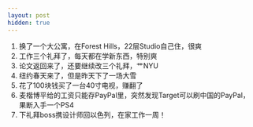 ```yaml
---
layout: post
hidden: true
---
```

  
  1. 换了一个大公寓，在Forest Hills，22层Studio自己住，很爽
  2. 工作三个礼拜了，每天都在学新东西，特别爽
  3. 论文返回来了，还要继续改三个礼拜，艹NYU
  4. 纽约春天来了，但是昨天下了一场大雪
  5. 花了100块钱买了一台40寸电视，赚翻了
  6. 麦楷博平给的工资只能存PayPal里，突然发现Target可以刷中国的PayPal，果断入手一个PS4
  7. 下礼拜boss携设计师回以色列，在家工作一周！
